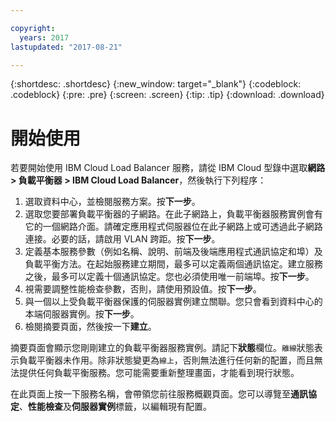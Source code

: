 ```yaml
---

copyright:
  years: 2017
lastupdated: "2017-08-21"

---
```


{:shortdesc: .shortdesc}
{:new_window: target="_blank"}
{:codeblock: .codeblock}
{:pre: .pre}
{:screen: .screen}
{:tip: .tip}
{:download: .download}


# 開始使用

若要開始使用 IBM Cloud Load Balancer 服務，請從 IBM Cloud 型錄中選取**網路 > 負載平衡器 > IBM Cloud Load Balancer**，然後執行下列程序：

1. 選取資料中心，並檢閱服務方案。按**下一步**。
2. 選取您要部署負載平衡器的子網路。在此子網路上，負載平衡器服務實例會有它的一個網路介面。請確定應用程式伺服器位在此子網路上或可透過此子網路連接。必要的話，請啟用 VLAN 跨距。按**下一步**。
3. 定義基本服務參數（例如名稱、說明、前端及後端應用程式通訊協定和埠）及負載平衡方法。在起始服務建立期間，最多可以定義兩個通訊協定。建立服務之後，最多可以定義十個通訊協定。您也必須使用唯一前端埠。按**下一步**。
4. 視需要調整性能檢查參數，否則，請使用預設值。按**下一步**。
5. 與一個以上受負載平衡器保護的伺服器實例建立關聯。您只會看到資料中心的本端伺服器實例。按**下一步**。
6. 檢閱摘要頁面，然後按一下**建立**。 


摘要頁面會顯示您剛剛建立的負載平衡器服務實例。請記下**狀態**欄位。`離線`狀態表示負載平衡器未作用。除非狀態變更為`線上`，否則無法進行任何新的配置，而且無法提供任何負載平衡服務。您可能需要重新整理畫面，才能看到現行狀態。
 
在此頁面上按一下服務名稱，會帶領您前往服務概觀頁面。您可以導覽至**通訊協定**、**性能檢查**及**伺服器實例**標籤，以編輯現有配置。
